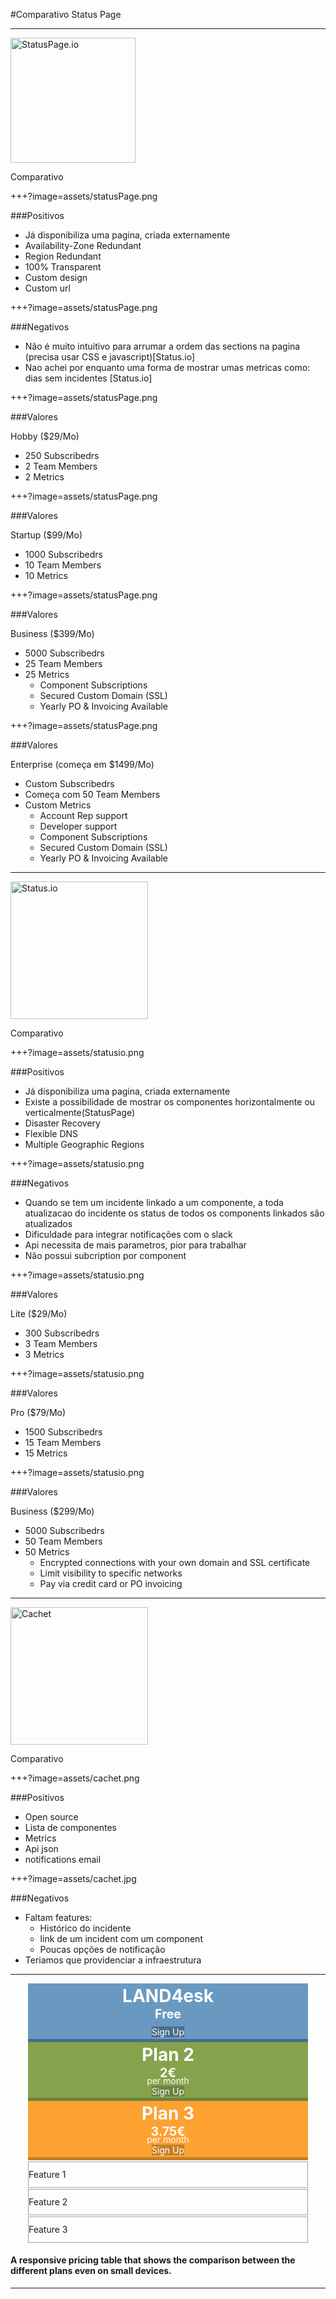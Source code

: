 #Comparativo Status Page

---

<img alt="StatusPage.io" src="https://victorops.com/wp-content/uploads/2015/10/status.png" height=200 style="border: none;box-shadow: none;">

Comparativo

+++?image=assets/statusPage.png

###Positivos

* Já disponibiliza uma pagina, criada externamente
* Availability-Zone Redundant
* Region Redundant
* 100% Transparent
* Custom design
* Custom url

+++?image=assets/statusPage.png

###Negativos

- Não é muito intuitivo para arrumar a ordem das sections na pagina (precisa usar CSS e javascript)[Status.io]
- Nao achei por enquanto uma forma de mostrar umas metricas como: dias sem incidentes [Status.io]


+++?image=assets/statusPage.png

###Valores

Hobby ($29/Mo)

- 250 Subscribedrs
- 2 Team Members
- 2 Metrics 

+++?image=assets/statusPage.png

###Valores

Startup ($99/Mo)

- 1000 Subscribedrs
- 10 Team Members
- 10 Metrics 


+++?image=assets/statusPage.png

###Valores

Business ($399/Mo)

- 5000 Subscribedrs
- 25 Team Members
- 25 Metrics 
    - Component Subscriptions
    - Secured Custom Domain (SSL)
    - Yearly PO & Invoicing Available

+++?image=assets/statusPage.png

###Valores

Enterprise (começa em $1499/Mo)

- Custom Subscribedrs
- Começa com 50 Team Members
- Custom Metrics 
    - Account Rep support
    - Developer support
    - Component Subscriptions
    - Secured Custom Domain (SSL)
    - Yearly PO & Invoicing Available


---

<img alt="Status.io" src="https://kb.status.io/wp-content/uploads/2016/04/logo-black-v9.png" height=220 style="border: none;box-shadow: none;">

Comparativo

+++?image=assets/statusio.png

###Positivos

- Já disponibiliza uma pagina, criada externamente
- Existe a possibilidade de mostrar os componentes horizontalmente ou verticalmente(StatusPage)
- Disaster Recovery
- Flexible DNS
- Multiple Geographic Regions

+++?image=assets/statusio.png

###Negativos

- Quando se tem um incidente linkado a um componente, a toda atualizacao do incidente os status de todos os components linkados são atualizados
- Dificuldade para integrar notificações com o slack
- Api necessita de mais parametros, pior para trabalhar
- Não possui subcription por component

+++?image=assets/statusio.png

###Valores

Lite ($29/Mo)
- 300 Subscribedrs
- 3 Team Members
- 3 Metrics 

+++?image=assets/statusio.png

###Valores

Pro ($79/Mo)
- 1500 Subscribedrs
- 15 Team Members
- 15 Metrics 

+++?image=assets/statusio.png

###Valores

Business ($299/Mo)
- 5000 Subscribedrs
- 50 Team Members
- 50 Metrics 
    - Encrypted connections with your own domain and SSL certificate
    - Limit visibility to specific networks
    - Pay via credit card or PO invoicing

---

<img alt="Cachet" src="https://blog.alt-three.com/content/images/2015/06/Cachet.svg" height=220 style="border: none;box-shadow: none;">

Comparativo

+++?image=assets/cachet.png

###Positivos

* Open source
* Lista de componentes
* Metrics
* Api json
* notifications email

+++?image=assets/cachet.jpg

###Negativos

- Faltam features:
    - Histórico do incidente
    - link de um incident com um component
    - Poucas opções de notificação
- Teriamos que providenciar a infraestrutura

---

<link href="//netdna.bootstrapcdn.com/font-awesome/4.0.3/css/font-awesome.css" rel="stylesheet">

<link href="../assests/PITCHME.css" rel="stylesheet">

<div class="container">
    <div class="row">
        <div class="col-xs-12 col-sm-offset-4 col-sm-8">
            <div class="row">
                <div class="col-xs-4 my_planHeader my_plan1">
                    <div class="my_planTitle">LAND4esk</div>
                    <div class="my_planPrice">Free</div>
                    <div class="my_planDuration"> </div>
                    <a type="button" class="btn btn-default">Sign Up</a>
                </div>
                <div class="col-xs-4 my_planHeader my_plan2">
                    <div class="my_planTitle">Plan 2</div>
                    <div class="my_planPrice">2€</div>
                    <div class="my_planDuration">per month</div>
                    <a type="button" class="btn btn-default">Sign Up</a>
                </div>
                <div class="col-xs-4 my_planHeader my_plan3">
                    <div class="my_planTitle">Plan 3</div>
                    <div class="my_planPrice">3.75€</div>
                    <div class="my_planDuration">per month</div>
                    <a type="button" class="btn btn-default">Sign Up</a>
                </div>
            </div>
        </div>
    </div>
    <div class="row my_featureRow">
        <div class="col-xs-12 col-sm-4 my_feature">
            Feature 1
        </div>
        <div class="col-xs-12 col-sm-8">
            <div class="row">
                <div class="col-xs-4 col-sm-4 my_planFeature my_plan1">
                    <i class="fa fa-check my_check"></i>
                </div>
                <div class="col-xs-4 col-sm-4 my_planFeature my_plan2">
                    <i class="fa fa-check my_check"></i>
                </div>
                <div class="col-xs-4 col-sm-4 my_planFeature my_plan3">
                    <i class="fa fa-check my_check"></i>
                </div>
            </div>
        </div>
    </div>
    <div class="row my_featureRow">
        <div class="col-xs-12 col-sm-4 my_feature">
            Feature 2
        </div>
        <div class="col-xs-12 col-sm-8">
            <div class="row">
                <div class="col-xs-4 col-sm-4 my_planFeature my_plan1">
                    <i class="fa"></i>
                </div>
                <div class="col-xs-4 col-sm-4 my_planFeature my_plan2">
                    <i class="fa fa-check my_check"></i>
                </div>
                <div class="col-xs-4 col-sm-4 my_planFeature my_plan3">
                    <i class="fa fa-check my_check"></i>
                </div>
            </div>
        </div>
    </div>
    <div class="row my_featureRow">
        <div class="col-xs-12 col-sm-4 my_feature">
            Feature 3
        </div>
        <div class="col-xs-12 col-sm-8">
            <div class="row">
                <div class="col-xs-4 col-sm-4 my_planFeature my_plan1">
                    <i class="fa"></i>
                </div>
                <div class="col-xs-4 col-sm-4 my_planFeature my_plan2">
                    <i class="fa"></i>
                </div>
                <div class="col-xs-4 col-sm-4 my_planFeature my_plan3">
                    <i class="fa fa-check my_check"></i>
                </div>
            </div>
        </div>
    </div>     
</div>

<h4 class="text-center"> A responsive pricing table that shows the comparison between the different plans even on small devices.</h4>


<style>


/* Use a wide full screen for small screens like tablets. */
@media (min-width: 768px) and (max-width:992px) {
    .container {
		width: initial;
        padding-left: 2em;
        padding-right: 2em;        
	}
}

/* --- Plans ---------------------------- */

.my_planHeader {
    text-align: center;
    color: white;
    padding-top:0.2em;
    padding-bottom:0.2em;
}
.my_planTitle {
    font-size:2em;
    font-weight: bold;
}
.my_planPrice {
    font-size:1.4em;
    font-weight: bold;    
}
.my_planDuration {
    margin-top: -0.6em;
}

@media (max-width: 768px) {
    .my_planTitle {
        font-size:small;
    }    
}

/* --- Features ------------------------- */

.my_feature {
    line-height:2.8em;   
}

@media (max-width: 768px) {
    .my_feature {
        text-align: center
    }
 }

.my_featureRow {
    margin-top: 0.2em;
    margin-bottom: 0.2em;
    border: 0.1em solid rgb(163, 163, 163);
}    

/* --- Plan 1 --------------------------- */
.my_plan1 {
    background: rgb(224,234,242);
}

.my_planHeader.my_plan1 a {
    background: rgb(72, 109, 139);
    color:white;
}

.my_planHeader.my_plan1 {
    background: rgb(105, 153, 193);
    border-bottom: thick solid rgb(72, 109, 139);
}

/* --- Plan 2 --------------------------- */
.my_plan2 {
    background: rgb(230,235,218);
}

.my_planHeader.my_plan2 a {
    background: rgb(108, 131, 62);
    color:white;
}

.my_planHeader.my_plan2 {
    background: rgb(134, 162, 77);
    border-bottom: thick solid rgb(108, 131, 62);
}

/* --- Plan 3 --------------------------- */
.my_plan3 {
    background: rgb(254,235,212);
}

.my_planHeader.my_plan3 a {
    background: rgb(199, 127, 40);
    color:white;
}

.my_planHeader.my_plan3 {
    background: rgb(253, 161, 49);
    border-bottom: thick solid rgb(199, 127, 40);
}




.my_planFeature {
    text-align: center;
    font-size: 2em;
}

.my_planFeature i.my_check {
    color: green;
}




</style>

---

